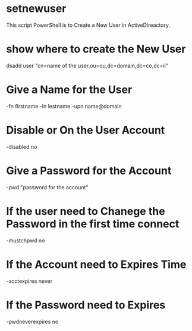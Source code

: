# setnewuser
This script PowerShell is to Create a New User in  ActiveDireactory.

# show where to create the New User
dsadd user "cn=name of the user,ou=ou,dc=domain,dc=co,dc=il" 

# Give a Name for the User
 -fn firstname -ln lestname -upn name@domain
 
 # Disable or On the User Account
 -disabled no
 
 # Give a Password for the Account
 -pwd "password for the account"
 
 # If the user need to Chanege the Password in the first time connect
 -mustchpwd no
 
# If the Account need to Expires Time
-acctexpires never

# If the Password need to Expires
-pwdneverexpires no

